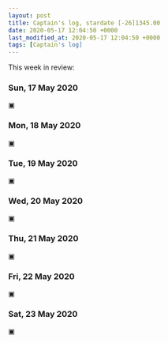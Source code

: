 ```yaml
---
layout: post
title: Captain's log, stardate [-26]1345.00
date: 2020-05-17 12:04:50 +0000
last_modified_at: 2020-05-17 12:04:50 +0000
tags: [Captain's log]
---
```


This week in review:

<!-- more -->

### Sun, 17 May 2020
▣

### Mon, 18 May 2020
▣

### Tue, 19 May 2020
▣

### Wed, 20 May 2020
▣

### Thu, 21 May 2020
▣

### Fri, 22 May 2020
▣

### Sat, 23 May 2020
▣
